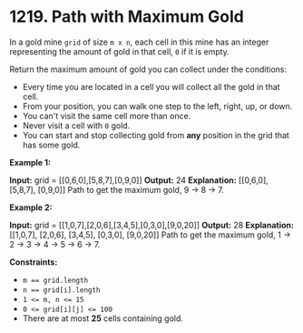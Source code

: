 # 1219. Path with Maximum Gold 

In a gold mine `grid` of size `m x n`, each cell in this mine has an integer representing the amount of gold in that cell, `0` if it is empty.

Return the maximum amount of gold you can collect under the conditions:

- Every time you are located in a cell you will collect all the gold in that cell.
- From your position, you can walk one step to the left, right, up, or down.
- You can't visit the same cell more than once.
- Never visit a cell with `0` gold.
- You can start and stop collecting gold from **any** position in the grid that has some gold.

**Example 1:**

**Input:** grid = [[0,6,0],[5,8,7],[0,9,0]]
**Output:** 24
**Explanation:**
[[0,6,0],
 [5,8,7],
 [0,9,0]]
Path to get the maximum gold, 9 -> 8 -> 7.

**Example 2:**

**Input:** grid = [[1,0,7],[2,0,6],[3,4,5],[0,3,0],[9,0,20]]
**Output:** 28
**Explanation:**
[[1,0,7],
 [2,0,6],
 [3,4,5],
 [0,3,0],
 [9,0,20]]
Path to get the maximum gold, 1 -> 2 -> 3 -> 4 -> 5 -> 6 -> 7.

**Constraints:**

- `m == grid.length`
- `n == grid[i].length`
- `1 <= m, n <= 15`
- `0 <= grid[i][j] <= 100`
- There are at most **25** cells containing gold.